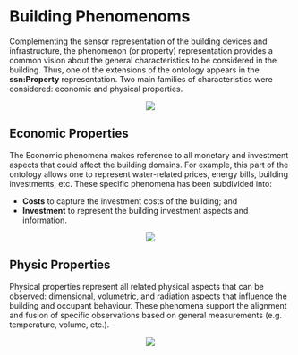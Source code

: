 # Building Phenomenoms

Complementing the sensor representation of the building devices and infrastructure, the phenomenon (or property) representation provides a common vision about the general characteristics to be considered in the building. Thus, one of the extensions of the ontology appears in the **ssn:Property** representation. Two main families of characteristics were considered: economic and physical properties.

<div style="text-align:center">
      <img src="http://www.plantuml.com/plantuml/png/DSXD2i8m40RGg-W1cW6NxaIAFvk6qXuWfeCj99Cm-GRnzdNZyhtZ9Z7PmgRfi0ArdOaqVDnxmselQwon25ZWOibqVqodsyLt_TpvSNZsr-bVWu1oQ62bfSH6DGM1vKHUIsN5rzMVTW00"/>
</div>

## Economic Properties

The Economic phenomena makes reference to all monetary and investment aspects that could affect the building domains. For example, this part of the ontology allows one to represent water-related prices, energy bills, building investments, etc. These specific phenomena has been subdivided into:
- **Costs** to capture the investment costs of the building; and
- **Investment** to represent the building investment aspects and information.


<div style="text-align:center">
      <img src="http://www.plantuml.com/plantuml/png/DSix2iCm303GgxG7Y0KTkvLY-bbYGd80Ln6DmRQCBD7h9qlN1--SAcPRoIIVDjNMhm0IV-wRTBEFTHBagbJL8HTulkRBunO6lmnX6j_-Flzfh0ebTYM1bR53ox6gbGp--5mI1k56eecwQuVl"/>
</div>

## Physic Properties

Physical properties represent all related physical aspects that can be observed: dimensional, volumetric, and radiation aspects that influence the building and occupant behaviour. These phenomena support the alignment and fusion of specific observations based on general measurements (e.g. temperature, volume, etc.).

<div style="text-align:center">
      <img src="http://www.plantuml.com/plantuml/png/DSXB2i8m403Gg-W1cW6NxaIAdqr3QGyGqy44aacO3-BjwyQtVCTCiTY6nkMGLBkS0JXyt3jhifS9ScoaIEfYgt1_BAVRnG_ZElXvUexNvLyJATGWYWnRYmAz15Ah1NpwIewUMqVMZEBwRtS0"/>
</div>
